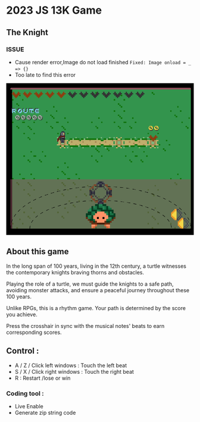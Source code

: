 # 2023 JS 13K Game
## The Knight

### ISSUE
- Cause render error,Image do not load finished   `Fixed: Image onload = _ => {} `
- Too late to find this error

![Play GUI](image-1.png)

## About this game

 In the long span of 100 years, living in the 12th century, a turtle witnesses the contemporary knights braving thorns and obstacles.
 
 Playing the role of a turtle, we must guide the knights to a safe path, avoiding monster attacks, and ensure a peaceful journey throughout these 100 years.

Unlike RPGs, this is a rhythm game. Your path is determined by the score you achieve.

Press the crosshair in sync with the musical notes' beats to earn corresponding scores.

##  Control :
- A / Z / Click left windows : Touch the left beat
- S / X / Click right windows : Touch the right beat
-   R : Restart /lose or win
### Coding tool :
- Live Enable
- Generate zip string code